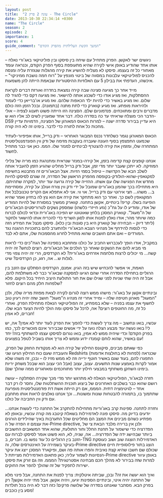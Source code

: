 ```yaml
---
layout: post
title:  "עונה 2 פרק 2 - The Circle"
date: 2013-10-30 22:34:14 +0300
name: "The Circle"
season: 2
episode: 2
importance: 1
score: 4
guide_comment: "המשך הקשת העלילתית מהפרק הקודם"
---
```

ניגשים ישר לאקשן. הפרק מתחיל עם שיחה בין סיסקו ובין פוליטיקאי באג'ורי נאלח – אותו אחד שהודיע באופן אישי לקירה שהיא מתעופפת בסוף הפרק הקודם, וכנראה עומד מאחורי כל זה בעצמו. סיסקו לא מצליח להושיע את קירה מהגלות שנגזרת עליה ומנסה להכניס לפוליטיקאי עלבונות במסווה של ביטוי מונפץ על "רוח חמה נושבת ממיניקוי" – איכשהו, העדפתי את בבילון 5 עם האלוזיות ההיסטוריות שבאמת הייתה להן משמעות.

מייד אחר כך מגיעה סצינה שבה קירה נמצאת בחדרה ואורזת דברים לקראת ההסתלקות, ואז מגיע אודו כדי לשכנע אותה להישאר. ואז מגיעה דקס כדי להגיד לה שלום. ואז מגיע באשיר כדי להיות ילד הכאפות שלהם. ואז מגיע או'ברייאן כדי לעמוד ולהיראות מופתע. ואז מגיע קווארק כדי לתת מתנה (בתמונה). ובכל הזמן הזה כולם מדברים ורבים ומתווכחים. פנדמוניום שלם. הסצינה הזו הייתה פשוט תענוג לצפיה – אולי הדבר הכי מוצלח שראיתי עד כה בסדרה כולה. דבר אחד שמעניין לשים לב אליו הוא ש-DS9 היא עדיין בבירור סדרה ישנה – למרות הכאוס המאורגן של הסצינה, הדמויות עדיין מחכות כל אחת לתורה כדי לדבר. בימינו זה לא היה קורה.

הכאוס המאורגן נגמר כשלחדר נכנס המבוגר האחראי – ודק ברייל, אותו אפיפיור-לעתיד שכמעט התפצפץ בסוף העונה שעברה בעקבות מזימה של ודק ווין הפונדמנטליסטית המתחרה שלו, ומזמין את קירה להצטרף לבינתיים למנזר שלו. הממ. כאן אני כבר מתחיל לחשוד.

אנחנו קופצים קצת קדימה בזמן, אל קירה-במנזר שנראית ומתנהגת כמו מריה של צלילי המוזיקה. לא ייתכן שעבר יותר מדי זמן, אבל ודק ברייל מחליט שהגיע הזמן להעביר אותה לשלב הבא של הקדושה – טיפול בסמי הזיות. אצל הבאג'ורים זה מתבטא בחשיפה למקגאפין-שהוא-הולודק-בקופסה מהפרק הראשון של הסדרה, זה שגרם לסיסקו לחיות מחדש את הפגישה שלו עם אשתו. ההזייה של קירה גרועה עוד יותר, למקרה שתהיתם. היא מתחילה בכך שהמון באג'ורים שמובל על ידי ודק ווין צורח ועולב על קירה, ומסתיימת ב... משהו... חצי אירוטי עם ודק ברייל. אוי ווי. אני לא אתפלא אם הקריפ טכנובלבל את המקגאפין לשם כך. ואחר כך הוא מתחקר את קירה אם הוא צץ לה בחזיון ואמר שהיא הופיעה בשלו. קריפ!
בינתיים, אקשן בתחנה. קווארק ממשיך במסורת של להיות המודיע של אודו, ומודיע לו על גח"כ (גזע חייזרי כלשהו) שמספק נשקים לטרוריסטים הבאג'ורים של ה"מעגל". קווארק המסכן בלחץ שאוטוטו יש הפיכה באג'ורית וכדאי לכולם לברוח כמה שיותר מהר; אודו נאלץ למנות אותו לסגן השריף כדי להכריח אותו להישאר ולחקור (ליתר דיוק – הבחירה של קווארק היא בין סגנות ובין כלא). סיסקו מנצל את המידע הזה כדי לנסות להידחף אל מנהיגי הצבא הבאג'ורי ולהתערב להם בתוכניות ההגנה נגד המורדים – ואם אתם חושבים שהוא מתחיל לחרוג מהסמכות שלו, אתם לא לבד.

במקביל, אודו הופך לעכברוש החביב על כולנו ומתחבא בספינה של הגח"כים כדי לראות מי מביא להם את הנשקים שאחר כך הולכים אל הבאג'ורים. רוצים לנחש? זה יהיה קשה... מי יכולים לרצות מלחמת אזרחים באג'ורית? לא הקרדסים, הרי זה יהיה צפוי מדי לגלות ש... אה, רגע, כן הקרדסים? שיט.

האמת, אי אפשר להכחיש שיש בזה הגיון. אמנם, הקרדסים הסתלקו עם הזנב בין הרגליים בתחילת הסדרה אחרי שהם הגיעו למסקנה שבאג'ור כבר לא משתלמת להם, אבל זה היה שתי שניות לפני שגילו שם את חור התולעת היציב היחיד בכל היקום. פלא שלפחות חלק מהם רוצים לחזור?

ובינתיים אקשן על באג'ור: מישהו ממש רוצה לגרום לקירה לצאת מפוזת מריה שלה, ולכן "המעגל" מארגן חטיפה שלה – ומייד אחרי זה מנהיג ה"מעגל" חושב שזה יהיה רעיון טוב לחשוף את עצמו בפניה – שלא במפתיע, זה הפוליטיקאי הנאלח מתחילת הפרק. ואחרי כל זה, מה החוטפים רוצים? אה, לרכל על סיסקו ומה הולך להיות הצעד הבא שלו. חברים, לא אמין!

עכשיו, בואו ונחשוב – מה צריך לעשות כדי להפוך את הפרק לעוד יותר לא אמין? אה, יש לי! בואו נעשה *עוד* מבצע הצלה נועז על ידי אנשים שבבירור אינם מוכשרים לכך, כמו בפרק הקודם! וכדי שיהיה ממש לא אמין, בואו נגרום לסיסקו עצמו להשתתף בזה! יחד עם באשיר, שהוא לוחם קומנדו ידוע וממש לא צריך אותו בשביל לטפל בפצועים!

כפי שאתם מבינים, סיקוונס החילוץ של קירה הוא לא מנקודות החוזק של הפרק, והעובדה שעם כוח החילוץ הגיעו שני Redshirts (לפחות לא בחולצות אדומות) שכנראה התפגרו להם, בעוד שגם באשיר חוטף ירייה וזה לא ממש מזיז לו – ובכן, זה משהו שלא אמור לקרות באמצע שנות התשעים. עצוב, עצוב (אבל הכי עצוב הוא שבכל משחק יריות בימינו השחקן משתתף במבצעי חילוץ יותר מתוחכמים ומאתגרים ממה שהלך שם).

חזרה לבאג'ור, הפוליטיקאי הנאלח לא מתרגש יותר מדי מכך שקירה הסתלקה – עושה רושם שהוא כבר בשלבים האחרונים של ביצוע תוכנית ההשתלטות שלו, וחסר לו רק דבר אחד – לגיטימציה דתית. המממ, אם רק הייתה אשת דת פודמנטליסטית מופרעת שתתמוך בו, בתמורה להבטחות שונות ומשונות... וכך אנחנו נאלצים לראות אותו מתחבק עם ודק ווין החביבה על כולנו.

...וחזרה לתחנה. ספינות קרב באג'וריות מתחילות להתקרב אל התחנה כדי לעשות אנחנו יודעים בדיוק מה. סיסקו פונה לאדמירלות בשאלת קיטבג מה קורה עכשיו, ובאופן לא מפתיע כשהם מבינים את המצב הם מחליטים שכל התערבות באיך שהילידים הורגים את עצמם זו הפרה של ה-Prime directive, ולכן אין ברירה מלבד הבאת צי של הפדרציה כדי שישמור על תחנת החלל וחור התולעת, שהוא אחד המשאבים החשובים ביותר שבהישג ידה של הפדרציה... אה, שניה, לא, הוא פשוט אומר לסיסקו לברוח עם הזנב בין הרגליים כל עוד נפשו בו. חברים, ב-TNG האדמירלות הוצגה שוב ושוב כעוסקת בעיקר בשמירה על האינטרסים שלה, וה-Prime directive הוצג בתור פילוסופיית חיים שכולם שם חשבו שהיא קצת נאיבית והפרו אותה פה ושם, ופיקארד המסכן ייצג את עיקר הנסיונות לשמור עליה; כאן פתאום האדמירלות מצייתת ל-Prime directive באופן עיוור למרות שזה בבירור לא מהלך חכם מבחינה אסטרטגית? המממ. וזה גם זורק את סיסקו ישירות לתפקיד של זה שהולך להפר את החוקים.

ואיך הוא יעשה את זה? ובכן, שביתה איטלקית: צריך לפנות את התחנה, אבל פינוי מלא של התחנה יהיה איטי, ובינתיים הספינות יגיעו, ויהיה אקשן. אבל מתי יהיה אקשן? רק בפרק הבא. מסתבר שאנחנו בסדרה של שלושה פרקים! כזה דבר לא היה בכל תולדות מסע בין כוכבים!